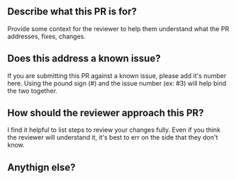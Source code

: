 ## Describe what this PR is for?
Provide some context for the reviewer to help them understand what the PR addresses, fixes, changes.

## Does this address a known issue?
If you are submitting this PR against a known issue, please add it's number here. Using the pound sign (#) and the issue number (ex: #3) will help bind the two together.

## How should the reviewer approach this PR?
I find it helpful to list steps to review your changes fully. Even if you think the reviewer will understand it, it's best to err on the side that they don't know.

## Anythign else?
